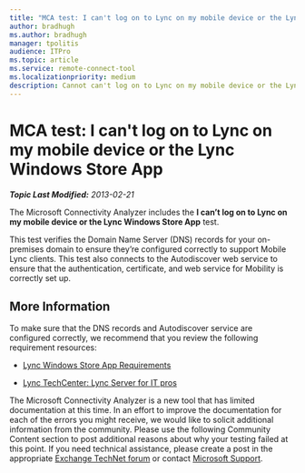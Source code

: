 ```yaml
---
title: "MCA test: I can't log on to Lync on my mobile device or the Lync Windows Store App"
author: bradhugh
ms.author: bradhugh
manager: tpolitis
audience: ITPro 
ms.topic: article 
ms.service: remote-connect-tool
ms.localizationpriority: medium
description: Cannot can't log on to Lync on my mobile device or the Lync Windows Store App
---
```



# MCA test: I can't log on to Lync on my mobile device or the Lync Windows Store App

</div>


_**Topic Last Modified:** 2013-02-21_

The Microsoft Connectivity Analyzer includes the **I can’t log on to Lync on my mobile device or the Lync Windows Store App** test.

This test verifies the Domain Name Server (DNS) records for your on-premises domain to ensure they’re configured correctly to support Mobile Lync clients. This test also connects to the Autodiscover web service to ensure that the authentication, certificate, and web service for Mobility is correctly set up.

<div>

## More Information

To make sure that the DNS records and Autodiscover service are configured correctly, we recommend that you review the following requirement resources:

  - [Lync Windows Store App Requirements](https://go.microsoft.com/fwlink/p/?linkid=285338)

  - [Lync TechCenter: Lync Server for IT pros](https://go.microsoft.com/fwlink/p/?linkid=285339)

The Microsoft Connectivity Analyzer is a new tool that has limited documentation at this time. In an effort to improve the documentation for each of the errors you might receive, we would like to solicit additional information from the community. Please use the following Community Content section to post additional reasons about why your testing failed at this point. If you need technical assistance, please create a post in the appropriate [Exchange TechNet forum](https://go.microsoft.com/fwlink/p/?linkid=73420) or contact [Microsoft Support](https://go.microsoft.com/fwlink/p/?linkid=8158).

</div>

</div>

<span> </span>

</div>

</div>

</div>

